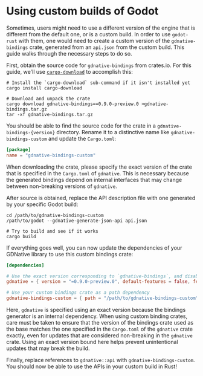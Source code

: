 # Using custom builds of Godot

Sometimes, users might need to use a different version of the engine that is different from the default one, or is a custom build. In order to use `godot-rust` with them, one would need to create a custom version of the `gdnative-bindings` crate, generated from an `api.json` from the custom build. This guide walks through the necessary steps to do so.

First, obtain the source code for `gdnative-bindings` from crates.io. For this guide, we'll use [`cargo-download`](https://github.com/Xion/cargo-download/) to accomplish this:

```
# Install the `cargo-download` sub-command if it isn't installed yet
cargo install cargo-download

# Download and unpack the crate
cargo download gdnative-bindings==0.9.0-preview.0 >gdnative-bindings.tar.gz
tar -xf gdnative-bindings.tar.gz
```

You should be able to find the source code for the crate in a `gdnative-bindings-{version}` directory. Rename it to a distinctive name like `gdnative-bindings-custom` and update the `Cargo.toml`:

```toml
[package]
name = "gdnative-bindings-custom"
```

When downloading the crate, please specify the exact version of the crate that is specified in the `Cargo.toml` of `gdnative`. This is necessary because the generated bindings depend on internal interfaces that may change between non-breaking versions of `gdnative`.

After source is obtained, replace the API description file with one generated by your specific Godot build:

```
cd /path/to/gdnative-bindings-custom
/path/to/godot --gdnative-generate-json-api api.json

# Try to build and see if it works
cargo build
```

If everything goes well, you can now update the dependencies of your GDNative library to use this custom bindings crate:

```toml
[dependencies]

# Use the exact version corresponding to `gdnative-bindings`, and disable the default re-export.
gdnative = { version = "=0.9.0-preview.0", default-features = false, features = [] }

# Use your custom bindings crate as a path dependency
gdnative-bindings-custom = { path = "/path/to/gdnative-bindings-custom" }
```

Here, `gdnative` is specified using an exact version because the bindings generator is an internal dependency. When using custom binding crates, care must be taken to ensure that the version of the bindings crate used as the base matches the one specified in the `Cargo.toml` of the `gdnative` crate exactly, even for updates that are considered non-breaking in the `gdnative` crate. Using an exact version bound here helps prevent unintentional updates that may break the build.

Finally, replace references to `gdnative::api` with `gdnative-bindings-custom`. You should now be able to use the APIs in your custom build in Rust!